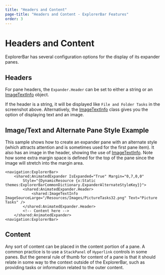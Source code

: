 ```yaml
---
title: "Headers and Content"
page-title: "Headers and Content - ExplorerBar Features"
order: 3
---
```

# Headers and Content

ExplorerBar has several configuration options for the display of its expander panes.

## Headers

For pane headers, the `Expander.Header` can be set to either a string or an [ImageTextInfo](xref:ActiproSoftware.Windows.Controls.ImageTextInfo) object.

If the header is a string, it will be displayed like `File and Folder Tasks` in the screenshot above.  Alternatively, the [ImageTextInfo](xref:ActiproSoftware.Windows.Controls.ImageTextInfo) class gives you the option of displaying text and an image.

## Image/Text and Alternate Pane Style Example

This sample shows how to create an expander pane with an alternate style (which attracts attention and is sometimes used for the first pane item).  It also has an image in the header, showing the use of [ImageTextInfo](xref:ActiproSoftware.Windows.Controls.ImageTextInfo).  Note how some extra margin space is defined for the top of the pane since the image will stretch into the margin area.

```xaml
<navigation:ExplorerBar>
    <shared:AnimatedExpander IsExpanded="True" Margin="0,7,0,0"
		Style="{DynamicResource {x:Static themes:ExplorerBarCommonDictionary.ExpanderAlternateStyleKey}}">
		<shared:AnimatedExpander.Header>
			<shared:ImageTextInfo ImageSourceLarge="/Resources/Images/PictureTasks32.png" Text="Picture Tasks" />
		</shared:AnimatedExpander.Header>
		<!-- Content here -->
	</shared:AnimatedExpander>
<navigation:ExplorerBar>
```

## Content

Any sort of content can be placed in the content portion of a pane.  A common practice is to use a `StackPanel` of `Hyperlink` controls in some panes.  But the general rule of thumb for content of a pane is that it should relate in some way to the context outside of the ExplorerBar, such as providing tasks or information related to the outer content.
